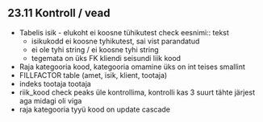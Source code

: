 ## 23.11 Kontroll / vead

* Tabelis isik - elukoht ei koosne tühikutest check eesnimi:: tekst
  * isikukodd ei koosne tyhikutest, sai vist parandatud
  * ei ole tyhi string / ei koosne tyhi string 
  * tegemata on üks FK kliendi seisundi liik kood
* Raja kategooria kood, kategooria omamine üks on int teises smallint
* FILLFACTOR table (amet, isik, klient, tootaja) 
* indeks tootaja tootaja
* riik_kood check peaks üle kontrollima, kontrolli kas 3 suurt tähte järjest aga midagi oli viga
* raja kategooria tyyü kood on update cascade 
